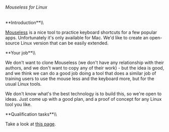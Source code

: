 ###### Mouseless for Linux

 **Introduction\*\*\\\\

[Mouseless](https://www.producthunt.com/posts/mouseless) is a
nice tool to practice keyboard shortcuts for a few popular apps.
Unfortunately it\'s only available for Mac. We\'d like to create an
open-source Linux version that can be easily extended.

 **Your job\*\*\\\\

We don\'t want to clone Mouseless (we don\'t have any relationship with
their authors, and we don\'t want to copy any of their work) - but the
idea is good, and we think we can do a good job doing a tool that does a
similar job of training users to use the mouse less and the keyboard
more, but for the usual Linux tools.

We don\'t know what\'s the best technology is to build this, so we\'re
open to ideas. Just come up with a good plan, and a proof of concept for
any Linux tool you like.

 **Qualification tasks\*\*\\\\

Take a look at [this
page](https://ccextractor.org/public:gsoc:takehome).
